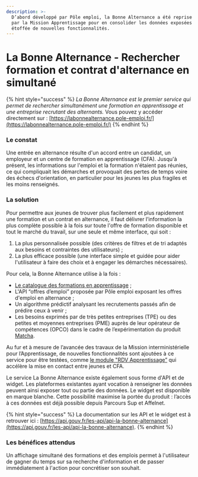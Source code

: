 ```yaml
---
description: >-
  D’abord développé par Pôle emploi, la Bonne Alternance a été reprise en 2020
  par la Mission Apprentissage pour en consolider les données exposées et être
  étoffée de nouvelles fonctionnalités.
---
```


# La Bonne Alternance - Rechercher formation et contrat d'alternance en simultané

{% hint style="success" %}
_La Bonne Alternance est le premier service qui permet de rechercher simultanément une formation en apprentissage et une entreprise recrutant des alternants._ Vous pouvez y accéder directement sur : [https://labonnealternance.pole-emploi.fr/](https://labonnealternance.pole-emploi.fr/)
{% endhint %}

### Le constat

Une entrée en alternance résulte d'un accord entre un candidat, un employeur et un centre de formation en apprentissage \(CFA\). Jusqu'à présent, les informations sur l'emploi et la formation n'étaient pas réunies, ce qui compliquait les démarches et provoquait des pertes de temps voire des échecs d'orientation, en particulier pour les jeunes les plus fragiles et les moins renseignés.

### La solution

Pour permettre aux jeunes de trouver plus facilement et plus rapidement une formation et un contrat en alternance, il faut délivrer l’information la plus complète possible à la fois sur toute l'offre de formation disponible et tout le marché du travail, sur une seule et même interface, qui soit : 

1. La plus personnalisée possible \(des critères de filtres et de tri adaptés aux besoins et contraintes des utilisateurs\) ; 
2. La plus efficace possible \(une interface simple et guidée pour aider l'utilisateur à faire des choix et à engager les démarches nécessaires\).

Pour cela, la Bonne Alternance utilise à la fois : 

* [Le catalogue des formations en apprentissage](https://mission-apprentissage.gitbook.io/general/les-nouveaux-services/un-catalogue-elargi-de-formations-en-apprentissage) ; 
* L'API “offres d’emploi” proposée par Pôle emploi exposant les offres d'emploi en alternance ; 
* Un algorithme prédictif analysant les recrutements passés afin de prédire ceux à venir ; 
* Les besoins exprimés par de très petites entreprises \(TPE\) ou des petites et moyennes entreprises \(PME\) auprès de leur opérateur de compétences \(OPCO\) dans le cadre de l’expérimentation du produit [Matcha](https://mission-apprentissage.gitbook.io/general/les-services-en-devenir/untitled).

Au fur et à mesure de l’avancée des travaux de la Mission interministérielle pour l’Apprentissage, de nouvelles fonctionnalités sont ajoutées à ce service pour être testées, comme [le module "RDV Apprentissage”](https://mission-apprentissage.gitbook.io/general/les-services-en-devenir/prise-de-rendez-vous) qui accélère la mise en contact entre jeunes et CFA.

Le service La Bonne Alternance existe également sous forme d'API et de widget. Les plateformes existantes ayant vocation à renseigner les données peuvent ainsi exposer tout ou partie des données. Le widget est disponible en marque blanche. Cette possibilité maximise la portée du produit : l’accès à ces données est déjà possible depuis Parcours Sup et Affelnet.  


{% hint style="success" %}
La documentation sur les API et le widget est à retrouver ici : [https://api.gouv.fr/les-api/api-la-bonne-alternance](https://api.gouv.fr/les-api/api-la-bonne-alternance). 
{% endhint %}

### Les bénéfices attendus

Un affichage simultané des formations et des emplois permet à l'utilisateur de gagner du temps sur sa recherche d'information et de passer immédiatement à l'action pour concrétiser son souhait.

